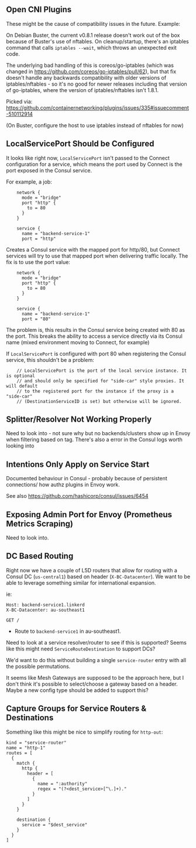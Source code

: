 ## Open CNI Plugins

These might be the cause of compatibility issues in the future. Example:

On Debian Buster, the current v0.8.1 release doesn't work out of the box
because of Buster's use of nftables. On cleanup/startup, there's an iptables
command that calls `iptables --wait`, which throws an unexpected exit code.

The underlying bad handling of this is coreos/go-iptables (which was changed
in https://github.com/coreos/go-iptables/pull/62), but that fix doesn't handle
any backwards compatibility with older versions of iptables/nftables - so it's
no good for newer releases including that version of go-iptables, where the
version of iptables/nftables isn't 1.8.1.

Picked via: https://github.com/containernetworking/plugins/issues/335#issuecomment-510112914

(On Buster, configure the host to use iptables instead of nftables for now)

## LocalServicePort Should be Configured

It looks like right now, `LocalServicePort` isn't passed to the Connect
configuration for a service, which means the port used by Connect is the port
exposed in the Consul service.

For example, a job:

```hcl
    network {
      mode = "bridge"
      port "http" {
        to = 80
      }
    }

    service {
      name = "backend-service-1"
      port = "http"
```

Creates a Consul service with the mapped port for http/80, but Connect services
will try to use that mapped port when delivering traffic locally. The fix is to
use the port value:

```hcl
    network {
      mode = "bridge"
      port "http" {
        to = 80
      }
    }

    service {
      name = "backend-service-1"
      port = "80"
```

The problem is, this results in the Consul service being created with 80 as the
port. This breaks the ability to access a service directly via its Consul name
(mixed environment moving to Connect, for example)

If `LocalServicePort` is configured with port 80 when registering the Consul
service, this shouldn't be a problem:

```
	// LocalServicePort is the port of the local service instance. It is optional
	// and should only be specified for "side-car" style proxies. It will default
	// to the registered port for the instance if the proxy is a "side-car"
	// (DestinationServiceID is set) but otherwise will be ignored.
```

## Splitter/Resolver Not Working Properly

Need to look into - not sure why but no backends/clusters show up in Envoy
when filtering based on tag. There's also a <nil> error in the Consul logs
worth looking into

## Intentions Only Apply on Service Start

Documented behaviour in Consul - probably because of persistent connections/
how authz plugins in Envoy work.

See also https://github.com/hashicorp/consul/issues/6454

## Exposing Admin Port for Envoy (Prometheus Metrics Scraping)

Need to look into.

## DC Based Routing

Right now we have a couple of L5D routers that allow for routing with a Consul DC
(`us-central1`) based on header (`X-BC-Datacenter`). We want to be able to leverage
something similar for international expansion.

ie:

```
Host: backend-service1.linkerd
X-BC-Datacenter: au-southeast1

GET /
```

- Route to `backend-service1` in au-southeast1.

Need to look at a service resolver/router to see if this is supported? Seems like
this might need `ServiceRouteDestination` to support DCs?

We'd want to do this without building a single `service-router` entry with all the
possible permutations.

It seems like Mesh Gateways are supposed to be the approach here, but I don't think
it's possible to select/choose a gateway based on a header. Maybe a new config
type should be added to support this?

## Capture Groups for Service Routers & Destinations

Something like this might be nice to simplify routing for `http-out`:

```hcl
kind = "service-router"
name = "http-1"
routes = [
  {
    match {
      http {
        header = [
          {
            name = ":authority"
            regex = "(?<dest_service>[^\.]+)."
          }
        ]
      }
    }

    destination {
      service = "$dest_service"
    }
  }
]
```
